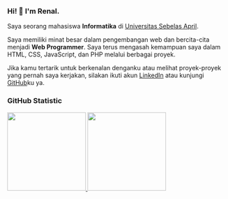 ### Hi! 👋 I'm Renal.

Saya seorang mahasiswa **Informatika** di [Universitas Sebelas April](https://unsap.ac.id/).<br>

Saya memiliki minat besar dalam pengembangan web dan bercita-cita menjadi **Web Programmer**. Saya terus mengasah kemampuan saya dalam HTML, CSS, JavaScript, dan PHP melalui berbagai proyek.<br>

Jika kamu tertarik untuk berkenalan denganku atau melihat proyek-proyek yang pernah saya kerjakan, silakan ikuti akun [LinkedIn](https://www.linkedin.com/in/renalsugiana/) atau kunjungi [GitHub](https://github.com/renalsugiana)ku ya.

### GitHub Statistic
<p align="left">
<a href="https://github.com/renalsugiana">
  <img height="180em" src="https://github-readme-stats-eight-theta.vercel.app/api?username=renalsugiana&show_icons=true&theme=algolia&include_all_commits=true&count_private=true"/>
  <img height="180em" src="https://github-readme-stats-eight-theta.vercel.app/api/top-langs/?username=renalsugiana&layout=compact&layout=compact&theme=algolia"/>
</a>
</p>
